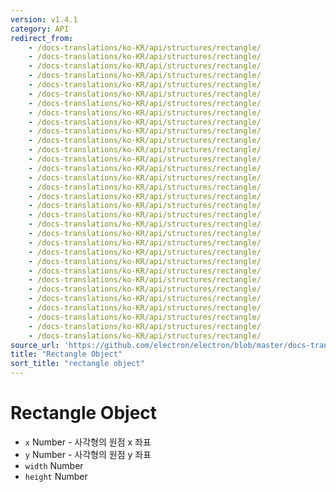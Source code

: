 ```yaml
---
version: v1.4.1
category: API
redirect_from:
    - /docs-translations/ko-KR/api/structures/rectangle/
    - /docs-translations/ko-KR/api/structures/rectangle/
    - /docs-translations/ko-KR/api/structures/rectangle/
    - /docs-translations/ko-KR/api/structures/rectangle/
    - /docs-translations/ko-KR/api/structures/rectangle/
    - /docs-translations/ko-KR/api/structures/rectangle/
    - /docs-translations/ko-KR/api/structures/rectangle/
    - /docs-translations/ko-KR/api/structures/rectangle/
    - /docs-translations/ko-KR/api/structures/rectangle/
    - /docs-translations/ko-KR/api/structures/rectangle/
    - /docs-translations/ko-KR/api/structures/rectangle/
    - /docs-translations/ko-KR/api/structures/rectangle/
    - /docs-translations/ko-KR/api/structures/rectangle/
    - /docs-translations/ko-KR/api/structures/rectangle/
    - /docs-translations/ko-KR/api/structures/rectangle/
    - /docs-translations/ko-KR/api/structures/rectangle/
    - /docs-translations/ko-KR/api/structures/rectangle/
    - /docs-translations/ko-KR/api/structures/rectangle/
    - /docs-translations/ko-KR/api/structures/rectangle/
    - /docs-translations/ko-KR/api/structures/rectangle/
    - /docs-translations/ko-KR/api/structures/rectangle/
    - /docs-translations/ko-KR/api/structures/rectangle/
    - /docs-translations/ko-KR/api/structures/rectangle/
    - /docs-translations/ko-KR/api/structures/rectangle/
    - /docs-translations/ko-KR/api/structures/rectangle/
    - /docs-translations/ko-KR/api/structures/rectangle/
    - /docs-translations/ko-KR/api/structures/rectangle/
    - /docs-translations/ko-KR/api/structures/rectangle/
    - /docs-translations/ko-KR/api/structures/rectangle/
    - /docs-translations/ko-KR/api/structures/rectangle/
    - /docs-translations/ko-KR/api/structures/rectangle/
    - /docs-translations/ko-KR/api/structures/rectangle/
source_url: 'https://github.com/electron/electron/blob/master/docs-translations/ko-KR/api/structures/rectangle.md'
title: "Rectangle Object"
sort_title: "rectangle object"
---
```


# Rectangle Object

* `x` Number - 사각형의 원점 x 좌표
* `y` Number - 사각형의 원점 y 좌표
* `width` Number
* `height` Number
